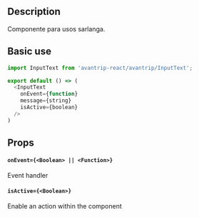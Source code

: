 ## Description
Componente para usos sarlanga.

## Basic use

```javascript
import InputText from 'avantrip-react/avantrip/InputText';

export default () => (
  <InputText
    onEvent={function}
    message={string}
    isActive={boolean}
  />
)
```


## Props

#### `onEvent={<Boolean> || <Function>}`
Event handler

#### `isActive={<Boolean>}`
Enable an action within the component

